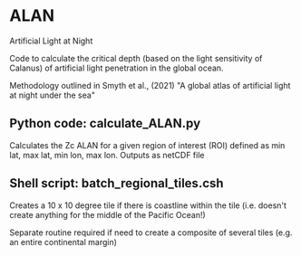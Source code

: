 # ALAN
Artificial Light at Night

Code to calculate the critical depth (based on the light sensitivity of Calanus) of artificial light penetration in the global ocean.

Methodology outlined in Smyth et al., (2021) "A global atlas of artificial light at night under the sea" 

Python code: calculate_ALAN.py 
------------------------------
Calculates the Zc ALAN for a given region of interest (ROI) defined as min lat, max lat, min lon, max lon.  Outputs as netCDF file


Shell script: batch_regional_tiles.csh
--------------------------------------
Creates a 10 x 10 degree tile if there is coastline within the tile (i.e. doesn't create anything for the middle of the Pacific Ocean!)

Separate routine required if need to create a composite of several tiles (e.g. an entire continental margin) 


